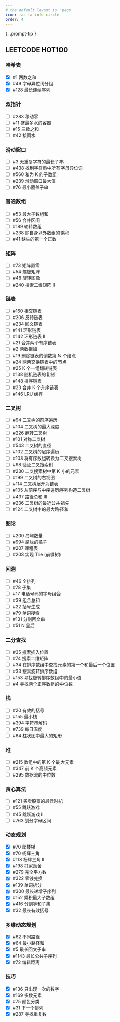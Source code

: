 ```yaml
---
# the default layout is 'page'
icon: fas fa-info-circle
order: 4
---
```


<!-- > Add Markdown syntax content to file `_tabs/about.md`{: .filepath } and it will show up on this page. -->
{: .prompt-tip }

## LEETCODE HOT100

### 哈希表
- [X] #1 两数之和
- [X] #49 字母异位词分组
- [X] #128 最长连续序列

### 双指针
- [ ] #283 移动零
- [ ] #11 盛最多水的容器
- [ ] #15 三数之和
- [ ] #42 接雨水

### 滑动窗口
- [ ] #3 无重复字符的最长子串
- [ ] #438 找到字符串中所有字母异位词
- [ ] #560 和为 K 的子数组
- [ ] #239 滑动窗口最大值
- [ ] #76 最小覆盖子串

### 普通数组
- [ ] #53 最大子数组和
- [ ] #56 合并区间
- [ ] #189 轮转数组
- [ ] #238 除自身以外数组的乘积
- [ ] #41 缺失的第一个正数

### 矩阵
- [ ] #73 矩阵置零
- [ ] #54 螺旋矩阵
- [ ] #48 旋转图像
- [ ] #240 搜索二维矩阵 II

### 链表
- [ ] #160 相交链表
- [ ] #206 反转链表
- [ ] #234 回文链表
- [ ] #141 环形链表
- [ ] #142 环形链表 II
- [ ] #21 合并两个有序链表
- [ ] #2 两数相加
- [ ] #19 删除链表的倒数第 N 个结点
- [ ] #24 两两交换链表中的节点
- [ ] #25 K 个一组翻转链表
- [ ] #138 随机链表的复制
- [ ] #148 排序链表
- [ ] #23 合并 K 个升序链表
- [ ] #146 LRU 缓存

### 二叉树
- [ ] #94 二叉树的前序遍历
- [ ] #104 二叉树的最大深度
- [ ] #226 翻转二叉树
- [ ] #101 对称二叉树
- [ ] #543 二叉树的直径
- [ ] #102 二叉树的层序遍历
- [ ] #108 将有序数组转换为二叉搜索树
- [ ] #98 验证二叉搜索树
- [ ] #230 二叉搜索树中第 K 小的元素
- [ ] #199 二叉树的右视图
- [ ] #114 二叉树展开为链表
- [ ] #105 从前序与中序遍历序列构造二叉树
- [ ] #437 路径总和 III
- [ ] #236 二叉树的最近公共祖先
- [ ] #124 二叉树中的最大路径和

### 图论
- [ ] #200 岛屿数量
- [ ] #994 腐烂的橘子
- [ ] #207 课程表
- [ ] #208 实现 Trie (前缀树)

### 回溯
- [ ] #46 全排列
- [ ] #78 子集
- [ ] #17 电话号码的字母组合
- [ ] #39 组合总和
- [ ] #22 括号生成
- [ ] #79 单词搜索
- [ ] #131 分割回文串
- [ ] #51 N 皇后

### 二分查找
- [ ] #35 搜索插入位置
- [ ] #74 搜索二维矩阵
- [ ] #34 在排序数组中查找元素的第一个和最后一个位置
- [ ] #33 搜索旋转排序数组
- [ ] #153 寻找旋转排序数组中的最小值
- [ ] #4 寻找两个正序数组的中位数

### 栈
- [ ] #20 有效的括号
- [ ] #155 最小栈
- [ ] #394 字符串解码
- [ ] #739 每日温度
- [ ] #84 柱状图中最大的矩形

### 堆
- [ ] #215 数组中的第 K 个最大元素
- [ ] #347 前 K 个高频元素
- [ ] #295 数据流的中位数

### 贪心算法
- [ ] #121 买卖股票的最佳时机
- [ ] #55 跳跃游戏
- [ ] #45 跳跃游戏 II
- [ ] #763 划分字母区间

### 动态规划
- [X] #70 爬楼梯
- [X] #70 杨辉三角
- [X] #118 杨辉三角 II
- [X] #198 打家劫舍
- [X] #279 完全平方数
- [X] #322 零钱兑换
- [X] #139 单词拆分
- [X] #300 最长递增子序列
- [X] #152 乘积最大子数组
- [X] #416 分割等和子集
- [X] #32 最长有效括号

### 多维动态规划
- [X] #62 不同路径
- [X] #64 最小路径和
- [X] #5 最长回文子串
- [X] #1143 最长公共子序列
- [X] #72 编辑距离

### 技巧
- [X] #136 只出现一次的数字
- [X] #169 多数元素
- [X] #75 颜色分类
- [X] #31 下一个排列
- [X] #287 寻找重复数
